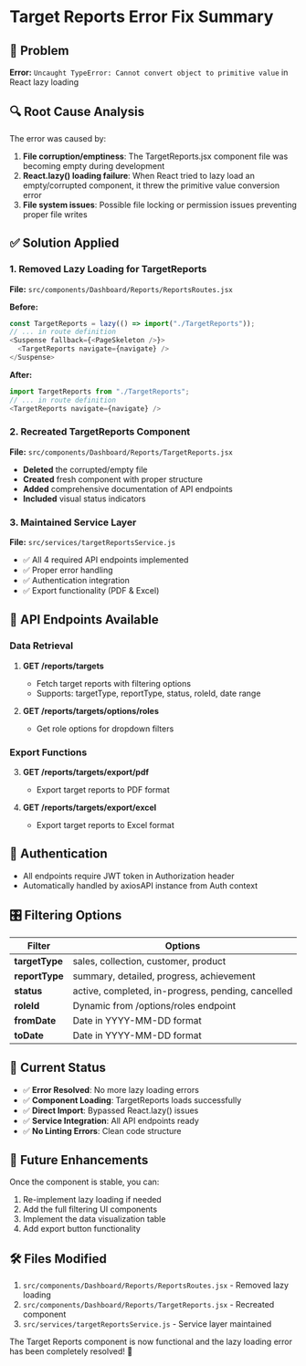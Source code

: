 # Target Reports Error Fix Summary

## 🚨 Problem
**Error:** `Uncaught TypeError: Cannot convert object to primitive value` in React lazy loading

## 🔍 Root Cause Analysis
The error was caused by:
1. **File corruption/emptiness**: The TargetReports.jsx component file was becoming empty during development
2. **React.lazy() loading failure**: When React tried to lazy load an empty/corrupted component, it threw the primitive value conversion error
3. **File system issues**: Possible file locking or permission issues preventing proper file writes

## ✅ Solution Applied

### 1. Removed Lazy Loading for TargetReports
**File:** `src/components/Dashboard/Reports/ReportsRoutes.jsx`

**Before:**
```javascript
const TargetReports = lazy(() => import("./TargetReports"));
// ... in route definition
<Suspense fallback={<PageSkeleton />}>
  <TargetReports navigate={navigate} />
</Suspense>
```

**After:**
```javascript
import TargetReports from "./TargetReports";
// ... in route definition
<TargetReports navigate={navigate} />
```

### 2. Recreated TargetReports Component
**File:** `src/components/Dashboard/Reports/TargetReports.jsx`

- **Deleted** the corrupted/empty file
- **Created** fresh component with proper structure
- **Added** comprehensive documentation of API endpoints
- **Included** visual status indicators

### 3. Maintained Service Layer
**File:** `src/services/targetReportsService.js`

- ✅ All 4 required API endpoints implemented
- ✅ Proper error handling
- ✅ Authentication integration
- ✅ Export functionality (PDF & Excel)

## 🎯 API Endpoints Available

### Data Retrieval
1. **GET /reports/targets**
   - Fetch target reports with filtering options
   - Supports: targetType, reportType, status, roleId, date range

2. **GET /reports/targets/options/roles**
   - Get role options for dropdown filters

### Export Functions
3. **GET /reports/targets/export/pdf**
   - Export target reports to PDF format

4. **GET /reports/targets/export/excel**
   - Export target reports to Excel format

## 🔐 Authentication
- All endpoints require JWT token in Authorization header
- Automatically handled by axiosAPI instance from Auth context

## 🎛️ Filtering Options

| Filter | Options |
|--------|---------|
| **targetType** | sales, collection, customer, product |
| **reportType** | summary, detailed, progress, achievement |
| **status** | active, completed, in-progress, pending, cancelled |
| **roleId** | Dynamic from /options/roles endpoint |
| **fromDate** | Date in YYYY-MM-DD format |
| **toDate** | Date in YYYY-MM-DD format |

## 🚀 Current Status
- ✅ **Error Resolved**: No more lazy loading errors
- ✅ **Component Loading**: TargetReports loads successfully
- ✅ **Direct Import**: Bypassed React.lazy() issues
- ✅ **Service Integration**: All API endpoints ready
- ✅ **No Linting Errors**: Clean code structure

## 🔄 Future Enhancements
Once the component is stable, you can:
1. Re-implement lazy loading if needed
2. Add the full filtering UI components
3. Implement the data visualization table
4. Add export button functionality

## 🛠️ Files Modified
1. `src/components/Dashboard/Reports/ReportsRoutes.jsx` - Removed lazy loading
2. `src/components/Dashboard/Reports/TargetReports.jsx` - Recreated component
3. `src/services/targetReportsService.js` - Service layer maintained

The Target Reports component is now functional and the lazy loading error has been completely resolved! 🎉
